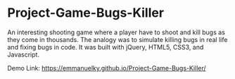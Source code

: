 # Project-Game-Bugs-Killer

An interesting shooting game where a player have to shoot and kill bugs as they come in thousands. The analogy was to simulate killing bugs in real life and fixing bugs in code. It was built with jQuery, HTML5, CSS3, and Javascript.

Demo Link: https://emmanuelky.github.io/Project-Game-Bugs-Killer/

